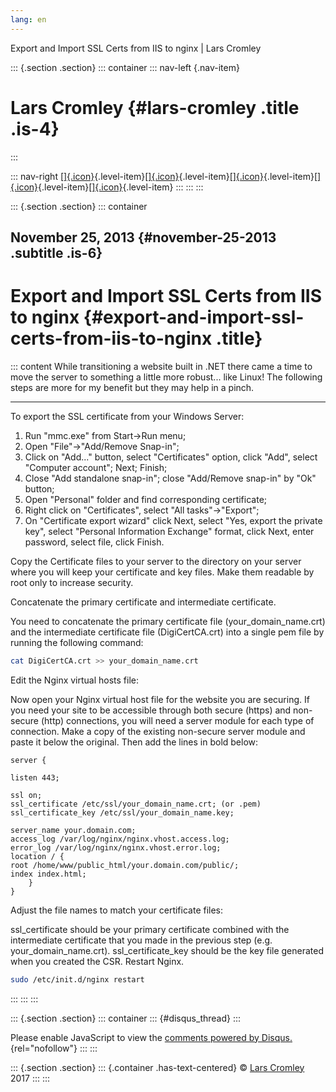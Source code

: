 ```yaml
---
lang: en
---
```


Export and Import SSL Certs from IIS to nginx \| Lars Cromley

::: {.section .section}
::: container
::: nav-left
[](https://cromleylabs.com){.nav-item}

# Lars Cromley {#lars-cromley .title .is-4}
:::

::: nav-right
[[]{.icon}](/about){.level-item}[[]{.icon}](/disclaimer){.level-item}[[]{.icon}](https://github.com/callmeradical){.level-item}[[]{.icon}](https://twitter.com/callmeradical){.level-item}[[]{.icon}](/index.xml){.level-item}
:::
:::
:::

::: {.section .section}
::: container
## November 25, 2013 {#november-25-2013 .subtitle .is-6}

# Export and Import SSL Certs from IIS to nginx {#export-and-import-ssl-certs-from-iis-to-nginx .title}

::: content
While transitioning a website built in .NET there came a time to move
the server to something a little more robust... like Linux! The
following steps are more for my benefit but they may help in a pinch.

------------------------------------------------------------------------

To export the SSL certificate from your Windows Server:

1.  Run "mmc.exe" from Start-\>Run menu;
2.  Open "File"-\>"Add/Remove Snap-in";
3.  Click on "Add..." button, select "Certificates" option, click "Add",
    select "Computer account"; Next; Finish;
4.  Close "Add standalone snap-in"; close "Add/Remove snap-in" by "Ok"
    button;
5.  Open "Personal" folder and find corresponding certificate;
6.  Right click on "Certificates", select "All tasks"-\>"Export";
7.  On "Certificate export wizard" click Next, select "Yes, export the
    private key", select "Personal Information Exchange" format, click
    Next, enter password, select file, click Finish.

Copy the Certificate files to your server to the directory on your
server where you will keep your certificate and key files. Make them
readable by root only to increase security.

Concatenate the primary certificate and intermediate certificate.

You need to concatenate the primary certificate file
(your_domain_name.crt) and the intermediate certificate file
(DigiCertCA.crt) into a single pem file by running the following
command:

``` bash
cat DigiCertCA.crt >> your_domain_name.crt
```

Edit the Nginx virtual hosts file:

Now open your Nginx virtual host file for the website you are securing.
If you need your site to be accessible through both secure (https) and
non-secure (http) connections, you will need a server module for each
type of connection. Make a copy of the existing non-secure server module
and paste it below the original. Then add the lines in bold below:

    server {

    listen 443;

    ssl on;
    ssl_certificate /etc/ssl/your_domain_name.crt; (or .pem)
    ssl_certificate_key /etc/ssl/your_domain_name.key;

    server_name your.domain.com;
    access_log /var/log/nginx/nginx.vhost.access.log;
    error_log /var/log/nginx/nginx.vhost.error.log;
    location / {
    root /home/www/public_html/your.domain.com/public/;
    index index.html;
        }
    }

Adjust the file names to match your certificate files:

ssl_certificate should be your primary certificate combined with the
intermediate certificate that you made in the previous step (e.g.
your_domain_name.crt). ssl_certificate_key should be the key file
generated when you created the CSR. Restart Nginx.

``` bash
sudo /etc/init.d/nginx restart
```
:::
:::
:::

::: {.section .section}
::: container
::: {#disqus_thread}
:::

Please enable JavaScript to view the [comments powered by
Disqus.](https://disqus.com/?ref_noscript){rel="nofollow"}
:::
:::

::: {.section .section}
::: {.container .has-text-centered}
© [Lars Cromley](https://github.com/callmeradical) 2017
:::
:::

